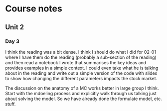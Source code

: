 # Course notes

## Unit 2

### Day 3

I think the reading was a bit dense. I think I should do what I did for 02-01 where I have them do the reading (probably a sub-section of the reading) and then read a notebook I wrote that summarises the key ideas and provides examples in a simple context. I could even take what he is talking about in the reading and write out a simple version of the code with slides to show how changing the different parameters impacts the stock market.

The discussion on the anatomy of a MC works better in  large group I think. Start with the mdoeling process and explicitly walk through us talking just about solving the model. So we have already done the formulate model, etc. stuff.
